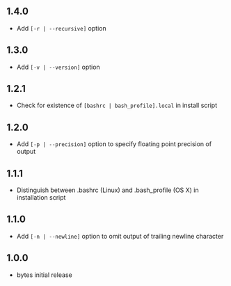 ## 1.4.0
* Add `[-r | --recursive]` option

## 1.3.0
* Add `[-v | --version]` option

## 1.2.1
* Check for existence of `[bashrc | bash_profile].local` in install script

## 1.2.0
* Add `[-p | --precision]` option to specify floating point precision of output

## 1.1.1
* Distinguish between .bashrc (Linux) and .bash_profile (OS X) in installation script

## 1.1.0
* Add `[-n | --newline]` option to omit output of trailing newline character

## 1.0.0
* bytes initial release
